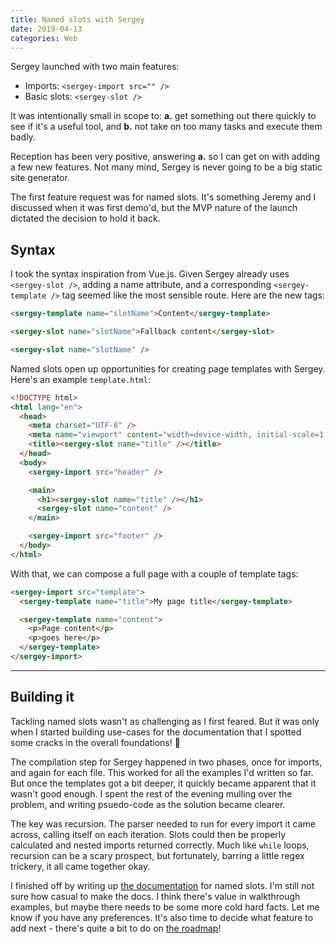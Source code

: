 ```yaml
---
title: Named slots with Sergey
date: 2019-04-13
categories: Web
---
```


Sergey launched with two main features:

- Imports: `<sergey-import src="" />`
- Basic slots: `<sergey-slot />`

It was intentionally small in scope to: **a.** get something out there quickly to see if it's a useful tool, and **b.** not take on too many tasks and execute them badly.

Reception has been very positive, answering **a.** so I can get on with adding a few new features. Not many mind, Sergey is never going to be a big static site generator.

The first feature request was for named slots. It's something Jeremy and I discussed when it was first demo'd, but the MVP nature of the launch dictated the decision to hold it back.

## Syntax

I took the syntax inspiration from Vue.js. Given Sergey already uses `<sergey-slot />`, adding a name attribute, and a corresponding `<sergey-template />` tag seemed like the most sensible route. Here are the new tags:

```html
<sergey-template name="slotName">Content</sergey-template>

<sergey-slot name="slotName">Fallback content</sergey-slot>

<sergey-slot name="slotName" />
```

Named slots open up opportunities for creating page templates with Sergey. Here's an example `template.html`:

```html
<!DOCTYPE html>
<html lang="en">
  <head>
    <meta charset="UTF-8" />
    <meta name="viewport" content="width=device-width, initial-scale=1.0" />
    <title><sergey-slot name="title" /></title>
  </head>
  <body>
    <sergey-import src="header" />

    <main>
      <h1><sergey-slot name="title" /></h1>
      <sergey-slot name="content" />
    </main>

    <sergey-import src="footer" />
  </body>
</html>
```

With that, we can compose a full page with a couple of template tags:

```html
<sergey-import src="template">
  <sergey-template name="title">My page title</sergey-template>

  <sergey-template name="content">
    <p>Page content</p>
    <p>goes here</p>
  </sergey-template>
</sergey-import>
```

---

## Building it

Tackling named slots wasn't as challenging as I first feared. But it was only when I started building use-cases for the documentation that I spotted some cracks in the overall foundations! 😬

The compilation step for Sergey happened in two phases, once for imports, and again for each file. This worked for all the examples I'd written so far. But once the templates got a bit deeper, it quickly became apparent that it wasn't good enough. I spent the rest of the evening mulling over the problem, and writing psuedo-code as the solution became clearer.

The key was recursion. The parser needed to run for every import it came across, calling itself on each iteration. Slots could then be properly calculated and nested imports returned correctly. Much like `while` loops, recursion can be a scary prospect, but fortunately, barring a little regex trickery, it all came together okay.

I finished off by writing up [the documentation](https://sergey.cool/slots/#named-slots) for named slots. I'm still not sure how casual to make the docs. I think there's value in walkthrough examples, but maybe there needs to be some more cold hard facts. Let me know if you have any preferences. It's also time to decide what feature to add next - there's quite a bit to do on [the roadmap](https://github.com/trys/sergey/projects/1)!
